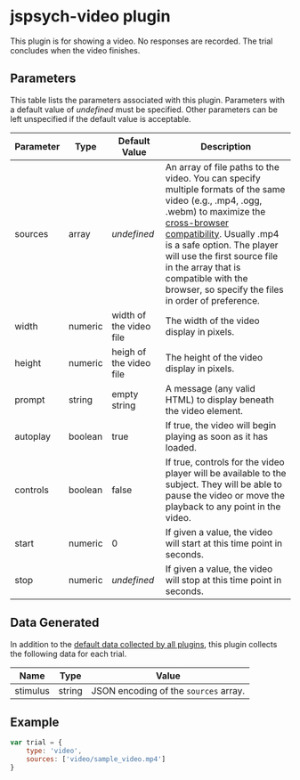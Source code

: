 # jspsych-video plugin

This plugin is for showing a video. No responses are recorded. The trial concludes when the video finishes.

## Parameters

This table lists the parameters associated with this plugin. Parameters with a default value of *undefined* must be specified. Other parameters can be left unspecified if the default value is acceptable.

Parameter | Type | Default Value | Description
----------|------|---------------|------------
sources | array | *undefined* | An array of file paths to the video. You can specify multiple formats of the same video (e.g., .mp4, .ogg, .webm) to maximize the [cross-browser compatibility](https://developer.mozilla.org/en-US/docs/Web/HTML/Supported_media_formats). Usually .mp4 is a safe option. The player will use the first source file in the array that is compatible with the browser, so specify the files in order of preference.
width | numeric | width of the video file | The width of the video display in pixels.
height | numeric | heigh of the video file | The height of the video display in pixels.
prompt | string | empty string | A message (any valid HTML) to display beneath the video element.
autoplay | boolean | true | If true, the video will begin playing as soon as it has loaded.
controls | boolean | false | If true, controls for the video player will be available to the subject. They will be able to pause the video or move the playback to any point in the video.
start | numeric | 0 | If given a value, the video will start at this time point in seconds. 
stop| numeric | *undefined* | If given a value, the video will stop at this time point in seconds. 

## Data Generated

In addition to the [default data collected by all plugins](overview#datacollectedbyplugins), this plugin collects the following data for each trial.

Name | Type | Value
-----|------|------
stimulus | string | JSON encoding of the `sources` array.

## Example

```javascript
var trial = {
	type: 'video',
	sources: ['video/sample_video.mp4']
}
```
